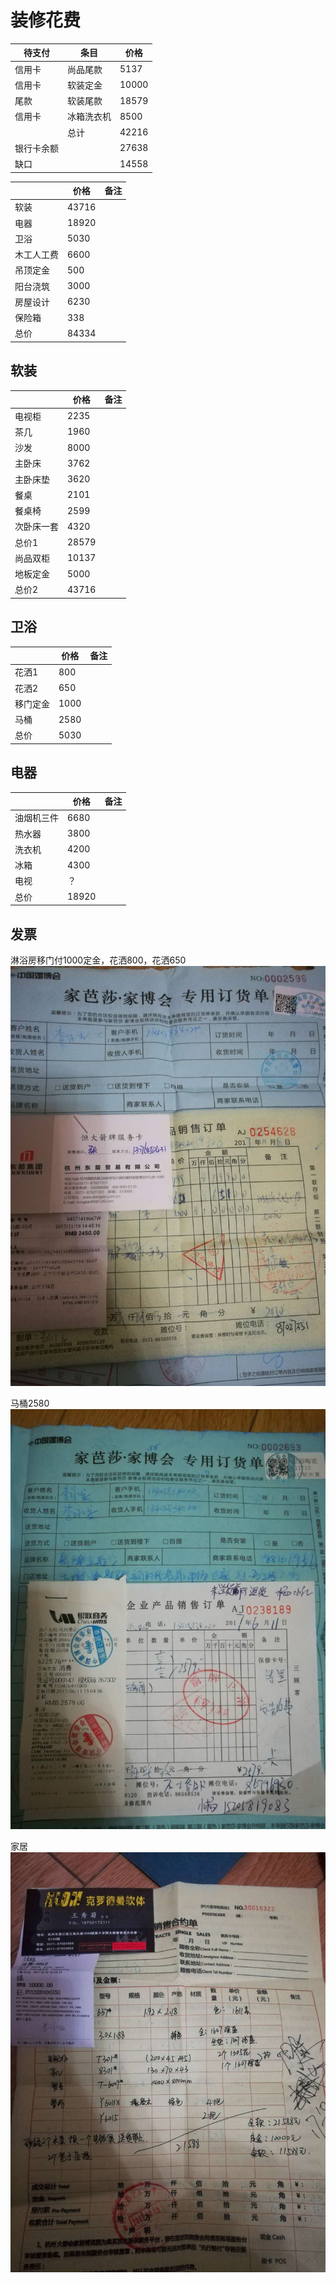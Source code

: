# 装修花费
| 待支付 | 条目 | 价格 |
| --- | --- | --- |
| 信用卡 | 尚品尾款 | 5137 |
| 信用卡 | 软装定金 | 10000 |
| 尾款 | 软装尾款 | 18579 |
| 信用卡 | 冰箱洗衣机 | 8500 |
|  | 总计 | 42216  |
| 银行卡余额 |  | 27638 |
| 缺口 || 14558 |

|  | 价格 | 备注 |
| --- | --- | --- |
| 软装 | 43716 |  |
| 电器 | 18920 |  |
| 卫浴 | 5030 |  |
| 木工人工费 | 6600 |  |
| 吊顶定金 | 500 |  |
| 阳台浇筑 | 3000 |  |
| 房屋设计 | 6230 |  |
| 保险箱 | 338 |  |
| 总价 | 84334 |  |


## 软装

|   | 价格 | 备注 |
| --- | --- | --- |
| 电视柜 | 2235 |  |
| 茶几 | 1960 |  |
| 沙发 | 8000 |  |
| 主卧床 | 3762 |  |
| 主卧床垫 | 3620 |  |
| 餐桌 | 2101 |  |
| 餐桌椅 | 2599 |  |
| 次卧床一套 | 4320 |  |
| 总价1 | 28579 |  |
| 尚品双柜 | 10137 |  |
| 地板定金 | 5000 | |
| 总价2 | 43716 | |

## 卫浴

|  | 价格 | 备注 |
| --- | --- | --- |
| 花洒1 | 800 |  |
| 花洒2 | 650 |  |
| 移门定金 | 1000 |  |
| 马桶 | 2580 |  |
| 总价 | 5030 |  |

## 电器

|  | 价格 | 备注 |
| --- | --- | --- |
| 油烟机三件 | 6680 |  |
| 热水器 | 3800 |  |
| 洗衣机 | 4200 |  |
| 冰箱 | 4300 |  |
| 电视 | ？  |  |
| 总价 | 18920  |  |


## 发票
淋浴房移门付1000定金，花洒800，花洒650
![720281476](media/15129140954450/720281476.jpg)

马桶2580
![756543516](media/15129140954450/756543516.jpg)

家居
![195544718](media/15129140954450/195544718.jpg)


